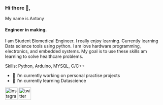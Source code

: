 ### Hi there 👋,

My name is Antony
#### Engineer in making.
I am Student Biomedical Engineer.
I really enjoy learning. Currently learning Data science tools using python. I am love hardware programming, electronics, and embedded systems. My goal is to use these skills am learning to solve healthcare problems.

Skills: Python, Arduino, MYSQL, C/C++

- 🔭 I’m currently working on personal practise projects 
- 🌱 I’m currently learning Datascience  


[<img src='https://cdn.jsdelivr.net/npm/simple-icons@3.0.1/icons/instagram.svg' alt='instagram' height='40'>](https://www.instagram.com/gitau_.antony/)  [<img src='https://cdn.jsdelivr.net/npm/simple-icons@3.0.1/icons/twitter.svg' alt='twitter' height='40'>](https://twitter.com/gitau_am)  



